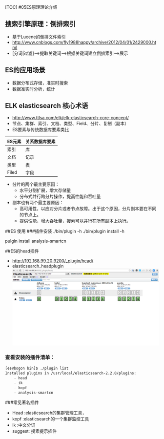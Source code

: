 [TOC]
#05ES原理理论介绍
## 搜索引擎原理：倒排索引
+ 基于Lucene的倒排文件索引
+ http://www.cnblogs.com/fly1988happy/archive/2012/04/01/2429000.html 
+ [分词|过滤]-->提取关键词-->根据关键词建立倒排索引-->展示

## ES的应用场景
+ 数据分布式存储，准实时搜索
+ 数据准实时分析，统计
## ELK elasticsearch 核心术语
+ http://www.ttlsa.com/elk/elk-elasticsearch-core-concept/
+ 节点、集群、索引、文档、类型、Field、分片、复制（副本）
+ ES要素与传统数据库要素类比

ES元素|关系数据库要素
----|----
索引 | 库
文档 | 记录
类型 | 表
Filed | 字段

+ 分片的两个最主要原因：
    + 水平分割扩展，增大存储量
    + 分布式并行跨分片操作，提高性能和吞吐量
+ 副本也有两个最主要原因：
    + 高可用性，以应对分片或者节点故障。出于这个原因，分片副本要在不同的节点上。
    + 提供性能，增大吞吐量，搜索可以并行在所有副本上执行。

##ES 使用
###插件安装
./bin/plugin -h 
./bin/plugin install -h 

pulgin install analysis-smartcn


##ES的head插件
+ http://192.168.99.20:9200/_plugin/head/
+ elasticsearch_headplugin![elasticsearch_headplugin](screenshots/20160719084643_elasticsearch_headplugin.png)

### 查看安装的插件清单：

```shell
[es@bogon bin]$ ./plugin list
Installed plugins in /usr/local/elasticsearch-2.2.0/plugins:
    - head
    - ik
    - kopf
    - analysis-smartcn
```
###常见著名插件

+ Head :elasticsearch的集群管理工具，
+ kopf :elasticsearch的一个集群监控工具
+ ik :中文分词
+ suggest: 搜素提示插件

